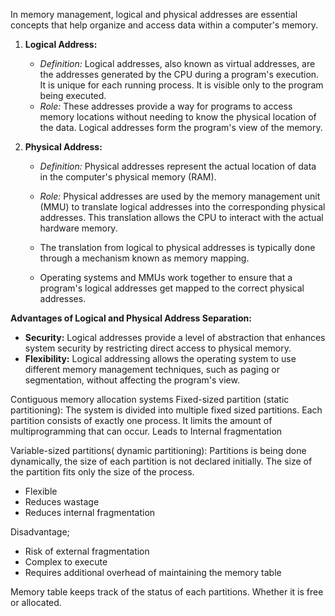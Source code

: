 In memory management, logical and physical addresses are essential concepts that help organize and access data within a computer's memory.

1. **Logical Address:**
   - *Definition:* Logical addresses, also known as virtual addresses, are the addresses generated by the CPU during a program's execution. It is unique for each running process. 
	   It is visible only to the program being executed. 
   - *Role:* These addresses provide a way for programs to access memory locations without needing to know the physical location of the data. Logical addresses form the program's view of the memory.

2. **Physical Address:**
   - *Definition:* Physical addresses represent the actual location of data in the computer's physical memory (RAM).
   - *Role:* Physical addresses are used by the memory management unit (MMU) to translate logical addresses into the corresponding physical addresses. This translation allows the CPU to interact with the actual hardware memory.

   - The translation from logical to physical addresses is typically done through a mechanism known as memory mapping.
   - Operating systems and MMUs work together to ensure that a program's logical addresses get mapped to the correct physical addresses.

**Advantages of Logical and Physical Address Separation:**
   - **Security:** Logical addresses provide a level of abstraction that enhances system security by restricting direct access to physical memory.
   - **Flexibility:** Logical addressing allows the operating system to use different memory management techniques, such as paging or segmentation, without affecting the program's view.


Contiguous memory allocation systems 
Fixed-sized partition (static partitioning): The system is divided into multiple fixed sized partitions. Each partition consists of exactly one process. It limits the amount of multiprogramming that can occur. Leads to Internal fragmentation 

Variable-sized partitions( dynamic partitioning): Partitions is being done dynamically, the size of each partition is not declared initially. The size of the partition fits only the size of the process. 
- Flexible
- Reduces wastage
- Reduces internal fragmentation

Disadvantage;
- Risk of external fragmentation
- Complex to execute
- Requires additional overhead of maintaining the memory table


Memory table keeps track of the status of each partitions. Whether it is free or allocated. 